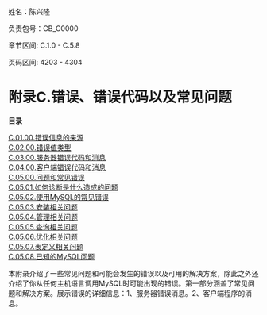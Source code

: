姓名：陈兴隆

负责包号：CB_C0000

章节区间: C.1.0 - C.5.8

页码区间: 4203 - 4304

# 附录C.错误、错误代码以及常见问题

**目录**

[C.01.00.错误信息的来源][C.01.00]  
[C.02.00.错误值类型][C.02.00]  
[C.03.00.服务器错误代码和消息][C.03.00]  
[C.04.00.客户端错误代码和消息][C.04.00]  
[C.05.00.问题和常见错误][C.05.00]  
[C.05.01.如何诊断是什么造成的问题][C.05.01]  
[C.05.02.使用MySQL的常见错误][C.05.02]  
[C.05.03.安装相关问题][C.05.03]  
[C.05.04.管理相关问题][C.05.04]  
[C.05.05.查询相关问题][C.05.05]  
[C.05.06.优化相关问题][C.05.06]  
[C.05.07.表定义相关问题][C.05.07]  
[C.05.08.已知的MySQL问题][C.05.08]  

本附录介绍了一些常见问题和可能会发生的错误以及可用的解决方案，除此之外还介绍了你从任何主机语言调用MySQL时可能出现的错误。第一部分涵盖了常见问题和解决方案。展示错误的详细信息：1、服务器错误消息。2、客户端程序的消息。

[C.01.00]: ./C.01.00_Sources_of_Error_Information.md
[C.02.00]: ./C.02.00_Types_of_Error_Values.md
[C.03.00]: ./C.03.00_Server_Error_Codes_and_Messages.md
[C.04.00]: ./C.04.00_Client_Error_Codes_and_Messages.md
[C.05.00]: ./C.05.00_Problems_and_Common_Errors.md
[C.05.01]: ./C.05.01_How_to_Determine_What_Is_Causing_a_Problem.md
[C.05.02]: ./C.05.02_Common_Errors_When_Using_MySQL_Programs.md
[C.05.03]: ./C.05.03_Installation-Related_Issues.md
[C.05.04]: ./C.05.04_Administration-Related_Issues.md
[C.05.05]: ./C.05.05_Query-Related_Issues.md
[C.05.06]: ./C.05.06_Optimizer-Related_Issues.md
[C.05.07]: ./C.05.07_Table_Definition-Related_Issues.md
[C.05.08]: ./C.05.08_Known_Issues_in_MySQL.md
